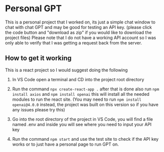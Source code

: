 # Personal GPT

This is a personal project that I worked on, its just a simple chat window to chat with chat GPT and may be good for testing an API key. (please click the code button and "download as zip" if you would like to download the project files) Please note that I do not have a working API account so I was only able to verify that I was getting a request back from the server.

## How to get it working

This is a react project so I would suggest doing the following

1. In VS Code open a terminal and CD into the project root directory

2. Run the command `npx create-react-app .` after that is done also run `npm install axios` and `npm install openai` this will install all the needed modules to run the react site. (You may need to run `npm install openai@4.0.0` instead, the project was built on this version so if you have any issues please try this)

3. Go into the root directory of the project in VS Code, you will find a file named .env and inside you will see where you need to input your API key

4. Run the command `npm start` and use the test site to check if the API key works or to just have a personal page to run GPT on.
